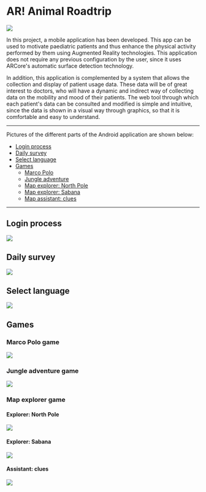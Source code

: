 # AR! Animal Roadtrip

![](https://github.com/aidawhale/tfmarcore/blob/master/GitHubImages/logo_name.png)

In this project, a mobile application has been developed. 
This app can be used to motivate paediatric patients and thus enhance the physical activity performed by them using Augmented Reality technologies.
This application does not require any previous configuration by the user, since it uses ARCore's automatic surface detection technology.

In addition, this application is complemented by a system that allows the collection and display of patient usage data.
These data will be of great interest to doctors, who will have a dynamic and indirect way of collecting data on the mobility and mood of their patients.
The web tool through which each patient's data can be consulted and modified is simple and intuitive, since the data is shown in a visual way through graphics, so that it is comfortable and easy to understand.

__________________________________________

Pictures of the different parts of the Android application are shown below:

 * [Login process](https://github.com/aidawhale/tfmarcore#login-process)
 * [Daily survey](https://github.com/aidawhale/tfmarcore#daily-survey)
 * [Select language](https://github.com/aidawhale/tfmarcore#select-language)
 * [Games](https://github.com/aidawhale/tfmarcore#games)
   * [Marco Polo](https://github.com/aidawhale/tfmarcore#marco-polo-game)
   * [Jungle adventure](https://github.com/aidawhale/tfmarcore#jungle-adventure-game)
   * [Map explorer: North Pole](https://github.com/aidawhale/tfmarcore#explorer-north-pole)
   * [Map explorer: Sabana](https://github.com/aidawhale/tfmarcore#explorer-sabana)
   * [Map assistant: clues](https://github.com/aidawhale/tfmarcore#assistant-clues)

__________________________________________

## Login process

![](https://github.com/aidawhale/tfmarcore/blob/master/GitHubImages/login.png)

## Daily survey

![](https://github.com/aidawhale/tfmarcore/blob/master/GitHubImages/survey_new_login.png)

## Select language

![](https://github.com/aidawhale/tfmarcore/blob/master/GitHubImages/language.png)

## Games

### Marco Polo game

![](https://github.com/aidawhale/tfmarcore/blob/master/GitHubImages/marcopolo.png)

### Jungle adventure game

![](https://github.com/aidawhale/tfmarcore/blob/master/GitHubImages/jungle_adventure.png)

### Map explorer game

#### Explorer: North Pole

![](https://github.com/aidawhale/tfmarcore/blob/master/GitHubImages/map_explorer_pingu.png)

#### Explorer: Sabana

![](https://github.com/aidawhale/tfmarcore/blob/master/GitHubImages/map_explorer_sabana.png)

#### Assistant: clues

![](https://github.com/aidawhale/tfmarcore/blob/master/GitHubImages/map_assistant.png)
